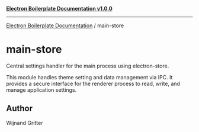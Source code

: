 [**Electron Boilerplate Documentation v1.0.0**](../README.md)

---

[Electron Boilerplate Documentation](../modules.md) / main-store

# main-store

Central settings handler for the main process using electron-store.

This module handles theme setting and data management via IPC.
It provides a secure interface for the renderer process to
read, write, and manage application settings.

## Author

Wijnand Gritter
